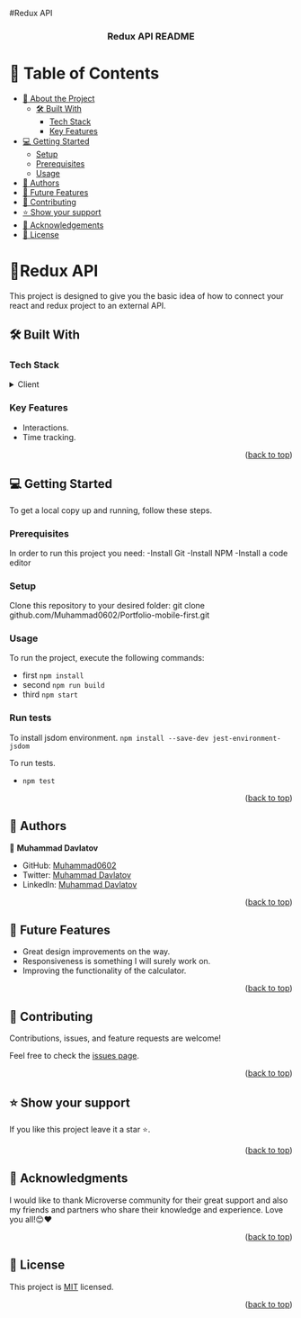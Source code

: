 #Redux API

<a name="readme-top"></a>

<div align="center">

  <h3><b> Redux API README</b></h3>

</div>

# 📗 Table of Contents

- [📖 About the Project](#about-project)
  - [🛠 Built With](#built-with)
    - [Tech Stack](#tech-stack)
    - [Key Features](#key-features)
- [💻 Getting Started](#getting-started)
  - [Setup](#setup)
  - [Prerequisites](#prerequisites)
  - [Usage](#usage)
- [👥 Authors](#authors)
- [🔭 Future Features](#future-features)
- [🤝 Contributing](#contributing)
- [⭐️ Show your support](#support)
- [🙏 Acknowledgements](#acknowledgements)
- [📝 License](#license)

# 📖Redux API <a name="about-project"></a>

This project is designed to give you the basic idea of how to connect your react and redux project to an external API.

## 🛠 Built With <a name="built-with"></a>

### Tech Stack <a name="tech-stack"></a>

<details>
  <summary>Client</summary>
  <ul>
    <li><a href="https://reactjs.org/">HTML</a></li>
    <li><a href="https://reactjs.org/">CSS</a></li>
    <li><a href="https://reactjs.org/">JavaScript</a></li>
    <li><a href="https://reactjs.org/">React</a></li>
    <li><a href="https://reactjs.org/">Redux</a></li>
  </ul>
</details>

### Key Features <a name="key-features"></a>

- Interactions.
- Time tracking.

<p align="right">(<a href="#readme-top">back to top</a>)</p>

## 💻 Getting Started <a name="getting-started"></a>

To get a local copy up and running, follow these steps.

### Prerequisites

In order to run this project you need:
-Install Git
-Install NPM
-Install a code editor

### Setup

Clone this repository to your desired folder:
git clone github.com/Muhammad0602/Portfolio-mobile-first.git

### Usage

To run the project, execute the following commands:

- first `npm install`
- second `npm run build`
- third `npm start`

### Run tests

To install jsdom environment.
`npm install --save-dev jest-environment-jsdom`

To run tests.

- `npm test`

<p align="right">(<a href="#readme-top">back to top</a>)</p>

## 👥 Authors <a name="authors"></a>

👤 **Muhammad Davlatov**

- GitHub: [Muhammad0602](https://github.com/Muhammad0602)
- Twitter: [Muhammad Davlatov](https://twitter.com/MuhammadDavla20)
- LinkedIn: [Muhammad Davlatov](https://www.linkedin.com/in/muhammad-davlatov-6a8536254/)

<p align="right">(<a href="#readme-top">back to top</a>)</p>

## 🔭 Future Features <a name="future-features"></a>

- Great design improvements on the way.
- Responsiveness is something I will surely work on.
- Improving the functionality of the calculator.

<p align="right">(<a href="#readme-top">back to top</a>)</p>

## 🤝 Contributing <a name="contributing"></a>

Contributions, issues, and feature requests are welcome!

Feel free to check the [issues page](../../issues/).

<p align="right">(<a href="#readme-top">back to top</a>)</p>

## ⭐️ Show your support <a name="support"></a>

If you like this project leave it a star ⭐.

<p align="right">(<a href="#readme-top">back to top</a>)</p>

## 🙏 Acknowledgments <a name="acknowledgements"></a>

I would like to thank Microverse community for their great support and also my friends and partners who share their knowledge and experience. Love you all!😊❤️

<p align="right">(<a href="#readme-top">back to top</a>)</p>

## 📝 License <a name="license"></a>

This project is [MIT](./LICENSE) licensed.

<p align="right">(<a href="#readme-top">back to top</a>)</p>
